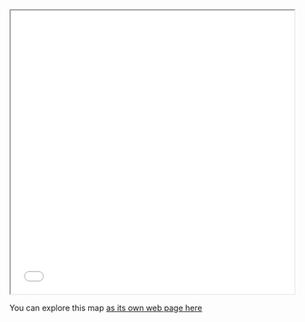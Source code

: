 <iframe src="Water_stress_2040.html" height="500" width="500"></iframe>

You can explore this map [as its own web page here](Water_stress_2040.html)
